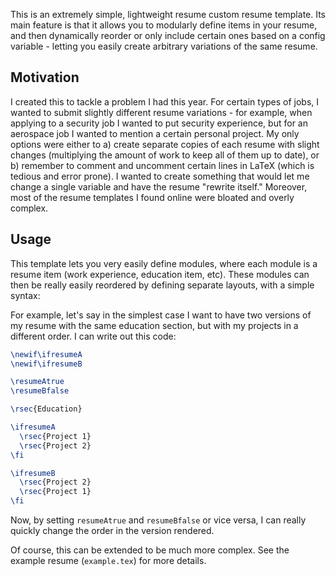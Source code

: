 This is an extremely simple, lightweight resume custom resume template. Its main feature is that it allows you to modularly define items in your resume, and then dynamically reorder or only include certain ones based on a config variable - letting you easily create arbitrary variations of the same resume.

## Motivation

I created this to tackle a problem I had this year. For certain types of jobs, I wanted to submit slightly different resume variations - for example, when applying to a security job I wanted to put security experience, but for an aerospace job I wanted to mention a certain personal project. My only options were either to a) create separate copies of each resume with slight changes (multiplying the amount of work to keep all of them up to date), or b) remember to comment and uncomment certain lines in LaTeX (which is tedious and error prone). I wanted to create something that would let me change a single variable and have the resume "rewrite itself." Moreover, most of the resume templates I found online were bloated and overly complex.

## Usage

This template lets you very easily define modules, where each module is a resume item (work experience, education item, etc). These modules can then be really easily reordered by defining separate layouts, with a simple syntax:

For example, let's say in the simplest case I want to have two versions of my resume with the same education section, but with my projects in a different order. I can write out this code:

```latex
\newif\ifresumeA
\newif\ifresumeB

\resumeAtrue
\resumeBfalse

\rsec{Education}

\ifresumeA
  \rsec{Project 1}
  \rsec{Project 2}
\fi

\ifresumeB
  \rsec{Project 2}
  \rsec{Project 1}
\fi
```

Now, by setting ``resumeAtrue`` and ``resumeBfalse`` or vice versa, I can really quickly change the order in the version rendered.

Of course, this can be extended to be much more complex. See the example resume (``example.tex``) for more details.
